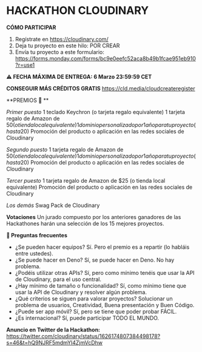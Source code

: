 # HACKATHON CLOUDINARY

**CÓMO PARTICIPAR**
1. Regístrate en https://cloudinary.com/
2. Deja tu proyecto en este hilo: POR CREAR
3. Envía tu proyecto a este formulario: https://forms.monday.com/forms/bc9e0eefc52aca8b49b1fcae951eb910?r=use1

**:warning: FECHA MÁXIMA DE ENTREGA: 6 Marzo 23:59:59 CET**

**CONSEGUIR MÁS CRÉDITOS GRATIS** 
https://cld.media/cloudcreateregister

**PREMIOS :gift: **

*Primer puesto*
1 teclado Keychron (o tarjeta regalo equivalente)
1 tarjeta regalo de Amazon de $50 (o tienda local equivalente)
1 dominio personalizado por 1 año para tu proyecto (hasta 20$)
Promoción del producto o aplicación en las redes sociales de Cloudinary

*Segundo puesto*
1 tarjeta regalo de Amazon de $50 (o tienda local equivalente)
1 dominio personalizado por 1 año para tu proyecto (hasta 20$)
Promoción del producto o aplicación en las redes sociales de Cloudinary


*Tercer puesto*
1 tarjeta regalo de Amazon de $25 (o tienda local equivalente)
Promoción del producto o aplicación en las redes sociales de Cloudinary

*Los demás*
Swag Pack de Cloudinary

**Votaciones**
Un jurado compuesto por los anteriores ganadores de las Hackathones harán una selección de los 15 mejores proyectos.

**:speech_balloon: Preguntas frecuentes**
- ¿Se pueden hacer equipos? Sí. Pero el premio es a repartir (lo habláis entre ustedes).
- ¿Se puede hacer en Deno? Sí, se puede hacer en Deno. No hay problema.
- ¿Podéis utilizar otras APIs? Sí, pero como mínimo tenéis que usar la API de Cloudinary, para el uso central.
- ¿Hay mínimo de tamaño o funcionalidad? Sí, como mínimo tiene que usar la API de Cloudinary y resolver algún problema.
- ¿Qué criterios se siguen para valorar proyectos? Solucionar un problema de usuarios, Creatividad, Buena presentación y Buen Código.
- ¿Puede ser app móvil? Sí, pero se tiene que poder probar FÁCIL.
- ¿Es internacional? Sí, puede participar TODO EL MUNDO.

**Anuncio en Twitter de la Hackathon:**
https://twitter.com/cloudinary/status/1626174807384498178?s=46&t=hQ9NJRF5mdmYl4ZjmVcDhw
